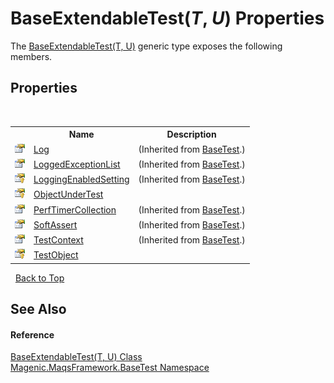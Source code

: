 # BaseExtendableTest(*T*, *U*) Properties
 

The <a href="#/MAQS_4/BaseTest_AUTOGENERATED/BaseExtendableTest('T',_'U')_Class">BaseExtendableTest(T, U)</a> generic type exposes the following members.


## Properties
&nbsp;<table><tr><th></th><th>Name</th><th>Description</th></tr><tr><td>![Public property](media/pubproperty.gif "Public property")</td><td><a href="#/MAQS_4/BaseTest_AUTOGENERATED/BaseTest-Log_Property">Log</a></td><td> (Inherited from <a href="#/MAQS_4/BaseTest_AUTOGENERATED/BaseTest_Class">BaseTest</a>.)</td></tr><tr><td>![Public property](media/pubproperty.gif "Public property")</td><td><a href="#/MAQS_4/BaseTest_AUTOGENERATED/BaseTest-LoggedExceptionList_Property">LoggedExceptionList</a></td><td> (Inherited from <a href="#/MAQS_4/BaseTest_AUTOGENERATED/BaseTest_Class">BaseTest</a>.)</td></tr><tr><td>![Protected property](media/protproperty.gif "Protected property")</td><td><a href="#/MAQS_4/BaseTest_AUTOGENERATED/BaseTest-LoggingEnabledSetting_Property">LoggingEnabledSetting</a></td><td> (Inherited from <a href="#/MAQS_4/BaseTest_AUTOGENERATED/BaseTest_Class">BaseTest</a>.)</td></tr><tr><td>![Protected property](media/protproperty.gif "Protected property")</td><td><a href="#/MAQS_4/BaseTest_AUTOGENERATED/BaseExtendableTest('T',_'U')-ObjectUnderTest_Property">ObjectUnderTest</a></td><td /></tr><tr><td>![Public property](media/pubproperty.gif "Public property")</td><td><a href="#/MAQS_4/BaseTest_AUTOGENERATED/BaseTest-PerfTimerCollection_Property">PerfTimerCollection</a></td><td> (Inherited from <a href="#/MAQS_4/BaseTest_AUTOGENERATED/BaseTest_Class">BaseTest</a>.)</td></tr><tr><td>![Public property](media/pubproperty.gif "Public property")</td><td><a href="#/MAQS_4/BaseTest_AUTOGENERATED/BaseTest-SoftAssert_Property">SoftAssert</a></td><td> (Inherited from <a href="#/MAQS_4/BaseTest_AUTOGENERATED/BaseTest_Class">BaseTest</a>.)</td></tr><tr><td>![Public property](media/pubproperty.gif "Public property")</td><td><a href="#/MAQS_4/BaseTest_AUTOGENERATED/BaseTest-TestContext_Property">TestContext</a></td><td> (Inherited from <a href="#/MAQS_4/BaseTest_AUTOGENERATED/BaseTest_Class">BaseTest</a>.)</td></tr><tr><td>![Protected property](media/protproperty.gif "Protected property")</td><td><a href="#/MAQS_4/BaseTest_AUTOGENERATED/BaseExtendableTest('T',_'U')-TestObject_Property">TestObject</a></td><td /></tr></table>&nbsp;
<a href="#baseextendabletest(*t*,-*u*)-properties">Back to Top</a>

## See Also


#### Reference
<a href="#/MAQS_4/BaseTest_AUTOGENERATED/BaseExtendableTest('T',_'U')_Class">BaseExtendableTest(T, U) Class</a><br /><a href="#/MAQS_4/BaseTest_AUTOGENERATED/Magenic-MaqsFramework-BaseTest_Namespace">Magenic.MaqsFramework.BaseTest Namespace</a><br />